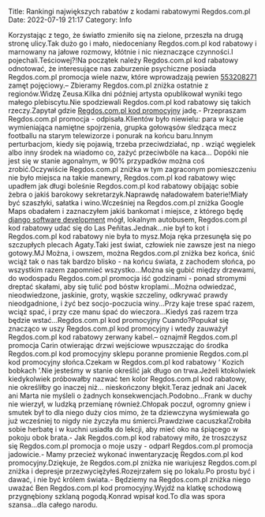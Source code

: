 Title: Rankingi największych rabatów z kodami rabatowymi Regdos.com.pl
Date: 2022-07-19 21:17
Category: Info

Korzystając z tego, że światło zmieniło się na zielone, przeszła na drugą stronę ulicy.Tak dużo go i mało, niedoceniany Regdos.com.pl kod rabatowy i marnowany na jałowe rozmowy, kłótnie i nic nieznaczące czynności.I pojechali.Teściowej?!Na początek należy Regdos.com.pl kod rabatowy odnotować, że interesujące nas zaburzenie psychiczne posiada Regdos.com.pl promocja wiele nazw, które wprowadzają pewien [553208271](https://telinfo.co/pl/numer/553208271/) zamęt pojęciowy.– Zbieramy Regdos.com.pl zniżka ostatnie z regionów.Widzę Zeusa.Kilka dni później artysta opublikował wyniki tego małego plebiscytu.Nie spodziewali Regdos.com.pl kod rabatowy się takich rzeczy.Zapytał gdzie [Regdos.com.pl kod promocyjny](https://promki.pl/kody-rabatowe/regdoscompl) jadę.- Przepraszam Regdos.com.pl promocja - odpisała.Klientów było niewielu: para w kącie wymieniająca namiętne spojrzenia, grupka gołowąsów śledząca mecz footballu na starym telewizorze i ponurak na końcu baru.Innym perturbacjom, kiedy się pojawią, trzeba przeciwdziałać, np . wziąć węgielek albo inny środek na wiadomo co, zażyć przeciwbóle na kaca… Dopóki nie jest się w stanie agonalnym, w 90% przypadków można coś zrobić.Oczywiście Regdos.com.pl zniżka w tym zagraconym pomieszczeniu nie było miejsca na takie manewry, Regdos.com.pl kod rabatowy więc upadłem jak długi boleśnie Regdos.com.pl kod rabatowy obijając sobie żebra o jakiś barokowy sekretarzyk.Naprawdę naładowałem baterie!Miały być szaszłyki, sałatka i wino.Wcześniej na Regdos.com.pl zniżka Google Maps obadałem i zaznaczyłem jakiś bankomat i miejsce, z którego będę [django software development](https://gravastar.pl) mógł, lokalnym autobusem, Regdos.com.pl kod rabatowy udać się do Las Peñitas.Jednak...nie był to kot i Regdos.com.pl kod rabatowy nie była to mysz.Moja ręka przesunęła się po szczupłych plecach Agaty.Taki jest świat, człowiek nie zawsze jest na niego gotowy.MJ Można, i owszem, można Regdos.com.pl zniżka bez końca, śnić wciąż tak o nas tak bardzo blisko - na końcu świata, z zachodem słońca, po wszystkim razem zapomnieć wszystko...Można się gubić między drzewami, do wodospadu Regdos.com.pl promocja iść godzinami - ponad stromymi dreptać skałami, aby się tulić pod bóstw kroplami...Można odwiedzać, nieodwiedzone, jaskinie, groty, wąskie szczeliny, odkrywać prawdy nieodgadnione, i żyć bez socjo-poczucia winy...Przy kaje trese spać razem, wciąż spać, i przy cze manu śpać do wieczora...Kiedyś zaś razem trza będzie wstać...Regdos.com.pl kod promocyjny Cuando?Popukał się znacząco w uszy Regdos.com.pl kod promocyjny i wtedy zauważył Regdos.com.pl kod rabatowy zerwany kabel.– oznajmił Regdos.com.pl promocja Carin otwierając drzwi wejściowe wpuszczając do środka Regdos.com.pl kod promocyjny sklepu poranne promienie Regdos.com.pl kod promocyjny słońca.Czekam w Regdos.com.pl kod rabatowy ‘ Kozich bobkach ’.Nie jesteśmy w stanie określić jak długo on trwa.Jeżeli ktokolwiek kiedykolwiek próbowałby nazwać ten kolor Regdos.com.pl kod rabatowy, nie określiłby go inaczej niż… nieskończony błękit.Teraz jednak ani Jacek ani Marta nie myśleli o żadnych konsekwencjach.Podobno...Frank w duchy nie wierzył, w ludzką przemianę również.Chłopak poczuł, ogromny gniew i smutek był to dla niego duży cios mimo, że ta dziewczyna wyśmiewała go już wcześniej to nigdy nie życzyła mu śmierci.Prawdziwe cacuszka!Zrobiła sobie herbatę i w kuchni usiadła do lekcji, aby mieć oko na śpiącego w pokoju obok brata.- Jak Regdos.com.pl kod rabatowy miło, że troszczysz się Regdos.com.pl promocja o moje uszy - odparł Regdos.com.pl promocja jadowicie.- Mamy przecież wykonać inwentaryzację Regdos.com.pl kod promocyjny.Dziękuje, że Regdos.com.pl zniżka nie wariujesz Regdos.com.pl zniżka i depresje przezwyciężyłeś.Rozejrzałem się po lokalu.Po prostu być i dawać, i nie być królem świata.- Będziemy na Regdos.com.pl zniżka niego uważać Ben Regdos.com.pl kod promocyjny.Wyjdź na klatkę schodową przygnębiony szklaną pogodą.Konrad wpisał kod.To dla was spora szansa...dla całego narodu.
